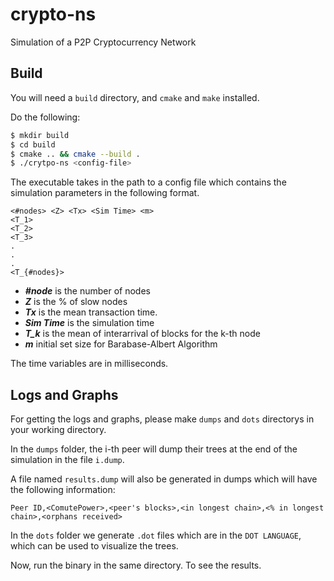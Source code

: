# crypto-ns

Simulation of a P2P Cryptocurrency Network

## Build

You will need a `build` directory, and `cmake` and `make` installed.

Do the following:
```bash
$ mkdir build
$ cd build
$ cmake .. && cmake --build .
$ ./crytpo-ns <config-file>
```

The executable takes in the path to a config file which contains the simulation parameters in the following format.

```
<#nodes> <Z> <Tx> <Sim Time> <m>
<T_1>
<T_2>
<T_3>
.
.
.
<T_{#nodes}>
```
* ***#node*** is the number of nodes
* ***Z*** is the % of slow nodes
* ***Tx*** is the mean transaction time.
* ***Sim Time*** is the simulation time
* ***T_k*** is the mean of interarrival of blocks for the k-th node
* ***m*** initial set size for Barabase-Albert Algorithm 

The time variables are in milliseconds.

## Logs and Graphs

For getting the logs and graphs, please make `dumps` and `dots` directorys in your working directory. 

In the `dumps` folder, the i-th peer will dump their trees at the end of the simulation in the file `i.dump`.

A file named `results.dump` will also be generated in dumps which will have the following information:
```
Peer ID,<ComutePower>,<peer's blocks>,<in longest chain>,<% in longest chain>,<orphans received>
```


In the `dots` folder we generate `.dot` files which are in the `DOT LANGUAGE`, which can be used to visualize the trees.

Now, run the binary in the same directory. To see the results.